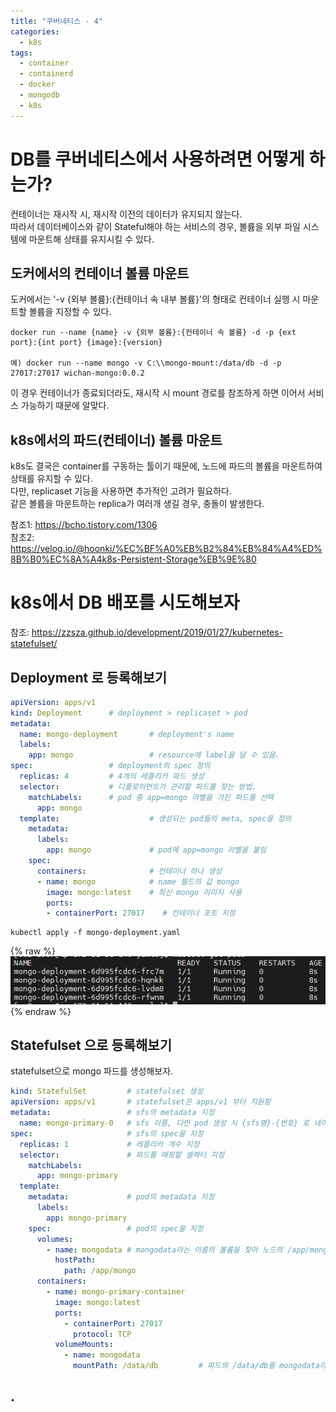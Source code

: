 ```yaml
---
title: "쿠버네티스 - 4"
categories: 
  - k8s
tags:
  - container
  - containerd
  - docker
  - mongodb
  - k8s
---
```


# DB를 쿠버네티스에서 사용하려면 어떻게 하는가?
컨테이너는 재시작 시, 재시작 이전의 데이터가 유지되지 않는다.  
따라서 데이터베이스와 같이 Stateful해야 하는 서비스의 경우, 볼륨을 외부 파일 시스템에 마운트해 상태를 유지시킬 수 있다.  

## 도커에서의 컨테이너 볼륨 마운트
도커에서는 '-v {외부 볼륨}:{컨테이너 속 내부 볼륨}'의 형태로 컨테이너 실행 시 마운트할 볼륨을 지정할 수 있다.
```
docker run --name {name} -v {외부 볼륨}:{컨테이너 속 볼륨} -d -p {ext port}:{int port} {image}:{version}

예) docker run --name mongo -v C:\\mongo-mount:/data/db -d -p 27017:27017 wichan-mongo:0.0.2
```  

이 경우 컨테이너가 종료되더라도, 재시작 시 mount 경로를 참조하게 하면 이어서 서비스 가능하기 때문에 알맞다.  

## k8s에서의 파드(컨테이너) 볼륨 마운트
k8s도 결국은 container를 구동하는 툴이기 때문에, 노드에 파드의 볼륨을 마운트하여 상태를 유지할 수 있다.  
다만, replicaset 기능을 사용하면 추가적인 고려가 필요하다.  
같은 볼륨을 마운트하는 replica가 여러개 생길 경우, 충돌이 발생한다.  

참조1: https://bcho.tistory.com/1306  
참조2: https://velog.io/@hoonki/%EC%BF%A0%EB%B2%84%EB%84%A4%ED%8B%B0%EC%8A%A4k8s-Persistent-Storage%EB%9E%80

# k8s에서 DB 배포를 시도해보자
참조: https://zzsza.github.io/development/2019/01/27/kubernetes-statefulset/  

## Deployment 로 등록해보기
``` yaml
apiVersion: apps/v1
kind: Deployment      # deployment > replicaset > pod
metadata:
  name: mongo-deployment       # deployment's name
  labels:
    app: mongo                 # resource에 label을 달 수 있음.
spec:                 # deployment의 spec 정의
  replicas: 4         # 4개의 레플리카 파드 생성
  selector:           # 디플로이먼트가 관리할 파드를 찾는 방법.
    matchLabels:      # pod 중 app=mongo 라벨을 가진 파드를 선택
      app: mongo
  template:                    # 생성되는 pod들의 meta, spec을 정의
    metadata:
      labels:
        app: mongo             # pod에 app=mongo 라벨을 붙임
    spec:
      containers:              # 컨테이너 하나 생성
      - name: mongo            # name 필드의 값 mongo
        image: mongo:latest    # 최신 mongo 이미지 사용
        ports:
        - containerPort: 27017    # 컨테이너 포트 지정
```
```
kubectl apply -f mongo-deployment.yaml
```
{% raw %}![structure](/assets/images/k8s/0522_pods.png){% endraw %}  

## Statefulset 으로 등록해보기
statefulset으로 mongo 파드를 생성해보자.   
``` yaml
kind: StatefulSet         # statefulset 생성
apiVersion: apps/v1       # statefulset은 apps/v1 부터 지원함
metadata:                 # sfs의 metadata 지정
  name: mongo-primary-0   # sfs 이름, 다만 pod 생성 시 {sfs명}-{번호} 로 네이밍됨
spec:                     # sfs의 spec을 지정
  replicas: 1             # 레플리카 개수 지정
  selector:               # 파드를 매핑할 셀렉터 지정
    matchLabels:
      app: mongo-primary
  template:               
    metadata:             # pod의 metadata 지정
      labels:
        app: mongo-primary
    spec:                 # pod의 spec을 지정
      volumes:
        - name: mongodata # mongodata라는 이름의 볼륨을 찾아 노드의 /app/mongo에 마운트
          hostPath:
            path: /app/mongo
      containers:
        - name: mongo-primary-container
          image: mongo:latest
          ports:
            - containerPort: 27017
              protocol: TCP
          volumeMounts:
            - name: mongodata
              mountPath: /data/db         # 파드의 /data/db를 mongodata라는 이름으로 지정
```

## .